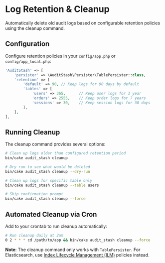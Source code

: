 # Log Retention & Cleanup

Automatically delete old audit logs based on configurable retention policies using the cleanup command.

## Configuration

Configure retention policies in your `config/app.php` or `config/app_local.php`:

```php
'AuditStash' => [
    'persister' => \AuditStash\Persister\TablePersister::class,
    'retention' => [
        'default' => 90, // Keep logs for 90 days by default
        'tables' => [
            'users' => 365,      // Keep user logs for 1 year
            'orders' => 2555,    // Keep order logs for 7 years
            'sessions' => 30,    // Keep session logs for 30 days
        ],
    ],
],
```

## Running Cleanup

The cleanup command provides several options:

```bash
# Clean up logs older than configured retention period
bin/cake audit_stash cleanup

# Dry run to see what would be deleted
bin/cake audit_stash cleanup --dry-run

# Clean up logs for specific table only
bin/cake audit_stash cleanup --table users

# Skip confirmation prompt
bin/cake audit_stash cleanup --force
```

## Automated Cleanup via Cron

Add to your crontab to run cleanup automatically:

```bash
# Run cleanup daily at 2am
0 2 * * * cd /path/to/app && bin/cake audit_stash cleanup --force
```

**Note**: The cleanup command only works with `TablePersister`.
For Elasticsearch, use [Index Lifecycle Management (ILM)](https://www.elastic.co/guide/en/elasticsearch/reference/current/index-lifecycle-management.html) policies instead.

